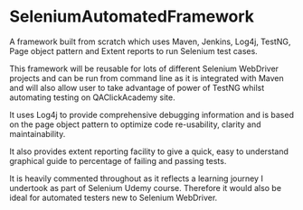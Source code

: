 # SeleniumAutomatedFramework
A framework built from scratch which uses Maven, Jenkins, Log4j, TestNG, Page object pattern and Extent reports to run Selenium test cases.


This framework will be reusable for lots of different Selenium WebDriver projects and can be run from command line as it is integrated with Maven
and will also allow user to take advantage of power of TestNG whilst automating testing on QAClickAcademy site.

It uses Log4j to provide comprehensive debugging information and is based on the page object pattern to optimize code re-usability, clarity and maintainability. 

It also provides extent reporting facility to give a quick, easy to understand graphical guide to percentage of failing and passing tests.

It is heavily commented throughout as it reflects a learning journey I undertook as part of Selenium Udemy course. Therefore it would also be 
ideal for automated testers new to Selenium WebDriver.
